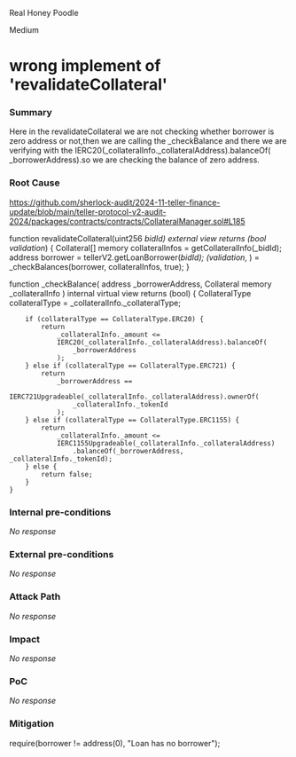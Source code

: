 Real Honey Poodle

Medium

# wrong implement of 'revalidateCollateral'

### Summary

Here in the revalidateCollateral we are not checking whether borrower is zero address or not,then we are calling the _checkBalance and there we are verifying with the   IERC20(_collateralInfo._collateralAddress).balanceOf(
                    _borrowerAddress).so we are checking the balance of  zero address.

### Root Cause

 https://github.com/sherlock-audit/2024-11-teller-finance-update/blob/main/teller-protocol-v2-audit-2024/packages/contracts/contracts/CollateralManager.sol#L185

function revalidateCollateral(uint256 _bidId)
        external view
        returns (bool validation_)
    {
        Collateral[] memory collateralInfos = getCollateralInfo(_bidId);
        address borrower = tellerV2.getLoanBorrower(_bidId);
        (validation_, ) = _checkBalances(borrower, collateralInfos, true);
    }



 function _checkBalance(
        address _borrowerAddress,
        Collateral memory _collateralInfo
    ) internal virtual view returns (bool) {
        CollateralType collateralType = _collateralInfo._collateralType;

        if (collateralType == CollateralType.ERC20) {
            return
                _collateralInfo._amount <=
                IERC20(_collateralInfo._collateralAddress).balanceOf(
                    _borrowerAddress
                );
        } else if (collateralType == CollateralType.ERC721) {
            return
                _borrowerAddress ==
                IERC721Upgradeable(_collateralInfo._collateralAddress).ownerOf(
                    _collateralInfo._tokenId
                );
        } else if (collateralType == CollateralType.ERC1155) {
            return
                _collateralInfo._amount <=
                IERC1155Upgradeable(_collateralInfo._collateralAddress)
                    .balanceOf(_borrowerAddress, _collateralInfo._tokenId);
        } else {
            return false;
        }
    }

   

### Internal pre-conditions

_No response_

### External pre-conditions

_No response_

### Attack Path

_No response_

### Impact

_No response_

### PoC

_No response_

### Mitigation

  require(borrower != address(0), "Loan has no borrower");